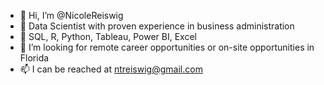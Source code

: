 - 👋 Hi, I’m @NicoleReiswig
- 👀 Data Scientist with proven experience in business administration
- 🌱 SQL, R, Python, Tableau, Power BI, Excel
- 💞️ I’m looking for remote career opportunities or on-site opportunities in Florida
- 📫 I can be reached at ntreiswig@gmail.com

<!---
NicoleReiswig/NicoleReiswig is a ✨ special ✨ repository because its `README.md` (this file) appears on your GitHub profile.
You can click the Preview link to take a look at your changes.
--->
